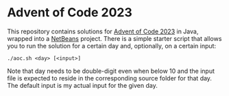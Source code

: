 # Advent of Code 2023

This repository contains solutions for [Advent of Code 2023](https://www.adventofcode.com) in Java, wrapped into a [NetBeans](https://netbeans.apache.org) project. There is a simple starter script that allows you to run the solution for a certain day and, optionally, on a certain input:
```
./aoc.sh <day> [<input>]
```
Note that day needs to be double-digit even when below 10 and the input file is expected to reside in the corresponding source folder for that day. The default input is my actual input for the given day.

